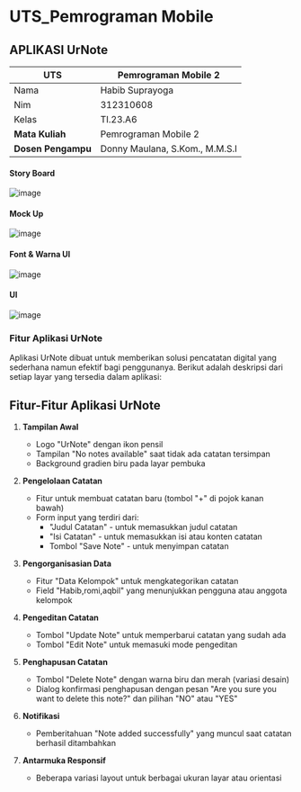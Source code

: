 # UTS_Pemrograman Mobile
## APLIKASI UrNote
| UTS  |  Pemrograman Mobile 2   |
|-------|--------- |
| Nama   | Habib Suprayoga |
| Nim  | 312310608 |
| Kelas | TI.23.A6 |
| **Mata Kuliah**    |     Pemrograman Mobile 2    |
| **Dosen Pengampu** |Donny Maulana, S.Kom., M.M.S.I  |

#### Story Board
![image](https://github.com/user-attachments/assets/b79f2260-19fd-4d10-ac1d-2feed5a4682d)


#### Mock Up
![image](https://github.com/user-attachments/assets/2f165500-cadf-42a3-b56b-11398fde8304)



#### Font & Warna UI
![image](https://github.com/user-attachments/assets/b1106fb5-8718-4c0e-ab91-546c38617a09)


#### UI
![image](https://github.com/user-attachments/assets/1de69dcb-ed28-4864-9bca-c823ef910118)



### Fitur Aplikasi UrNote

Aplikasi UrNote dibuat untuk memberikan solusi pencatatan digital yang sederhana namun efektif bagi penggunanya. Berikut adalah deskripsi dari setiap layar yang tersedia dalam aplikasi:

## Fitur-Fitur Aplikasi UrNote

1. **Tampilan Awal**
   - Logo "UrNote" dengan ikon pensil
   - Tampilan "No notes available" saat tidak ada catatan tersimpan
   - Background gradien biru pada layar pembuka

2. **Pengelolaan Catatan**
   - Fitur untuk membuat catatan baru (tombol "+" di pojok kanan bawah)
   - Form input yang terdiri dari:
     - "Judul Catatan" - untuk memasukkan judul catatan
     - "Isi Catatan" - untuk memasukkan isi atau konten catatan
     - Tombol "Save Note" - untuk menyimpan catatan

3. **Pengorganisasian Data**
   - Fitur "Data Kelompok" untuk mengkategorikan catatan
   - Field "Habib,romi,aqbil" yang menunjukkan pengguna atau anggota kelompok

4. **Pengeditan Catatan**
   - Tombol "Update Note" untuk memperbarui catatan yang sudah ada
   - Tombol "Edit Note" untuk memasuki mode pengeditan

5. **Penghapusan Catatan**
   - Tombol "Delete Note" dengan warna biru dan merah (variasi desain)
   - Dialog konfirmasi penghapusan dengan pesan "Are you sure you want to delete this note?" dan pilihan "NO" atau "YES"

6. **Notifikasi**
   - Pemberitahuan "Note added successfully" yang muncul saat catatan berhasil ditambahkan

7. **Antarmuka Responsif**
   - Beberapa variasi layout untuk berbagai ukuran layar atau orientasi
